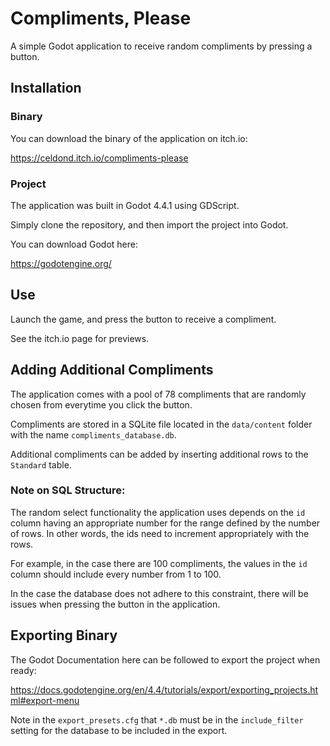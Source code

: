 # Compliments, Please
 
A simple Godot application to receive random compliments by pressing a button.

## Installation

### Binary
You can download the binary of the application on itch.io:

https://celdond.itch.io/compliments-please

### Project
The application was built in Godot 4.4.1 using GDScript.

Simply clone the repository, and then import the project into Godot.

You can download Godot here:

https://godotengine.org/

## Use

Launch the game, and press the button to receive a compliment.

See the itch.io page for previews.

## Adding Additional Compliments

The application comes with a pool of 78 compliments that are randomly chosen from everytime you click the button.

Compliments are stored in a SQLite file located in the `data/content` folder with the name `compliments_database.db`.

Additional compliments can be added by inserting additional rows to the `Standard` table.

### Note on SQL Structure:

The random select functionality the application uses depends on the `id` column having an appropriate number for the range defined by the number of rows.
In other words, the ids need to increment appropriately with the rows.

For example, in the case there are 100 compliments, the values in the `id` column should include every number from 1 to 100.

In the case the database does not adhere to this constraint, there will be issues when pressing the button in the application.

## Exporting Binary

The Godot Documentation here can be followed to export the project when ready:

https://docs.godotengine.org/en/4.4/tutorials/export/exporting_projects.html#export-menu

Note in the `export_presets.cfg` that `*.db` must be in the `include_filter` setting for the database to be included in the export.
